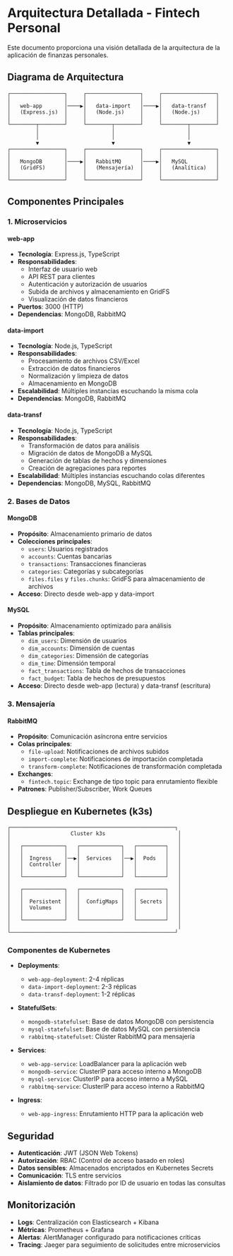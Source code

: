 # Arquitectura Detallada - Fintech Personal

Este documento proporciona una visión detallada de la arquitectura de la aplicación de finanzas personales.

## Diagrama de Arquitectura

```
┌─────────────────┐     ┌─────────────────┐     ┌─────────────────┐
│                 │     │                 │     │                 │
│   web-app       │────▶│   data-import   │────▶│   data-transf   │
│   (Express.js)  │     │   (Node.js)     │     │   (Node.js)     │
│                 │     │                 │     │                 │
└────────┬────────┘     └────────┬────────┘     └────────┬────────┘
         │                       │                       │
         │                       │                       │
         ▼                       ▼                       ▼
┌─────────────────┐     ┌─────────────────┐     ┌─────────────────┐
│                 │     │                 │     │                 │
│   MongoDB       │────▶│   RabbitMQ      │────▶│   MySQL         │
│   (GridFS)      │     │   (Mensajería)  │     │   (Analítica)   │
│                 │     │                 │     │                 │
└─────────────────┘     └─────────────────┘     └─────────────────┘
```

## Componentes Principales

### 1. Microservicios

#### web-app
- **Tecnología**: Express.js, TypeScript
- **Responsabilidades**:
  - Interfaz de usuario web
  - API REST para clientes
  - Autenticación y autorización de usuarios
  - Subida de archivos y almacenamiento en GridFS
  - Visualización de datos financieros
- **Puertos**: 3000 (HTTP)
- **Dependencias**: MongoDB, RabbitMQ

#### data-import
- **Tecnología**: Node.js, TypeScript
- **Responsabilidades**:
  - Procesamiento de archivos CSV/Excel
  - Extracción de datos financieros
  - Normalización y limpieza de datos
  - Almacenamiento en MongoDB
- **Escalabilidad**: Múltiples instancias escuchando la misma cola
- **Dependencias**: MongoDB, RabbitMQ

#### data-transf
- **Tecnología**: Node.js, TypeScript
- **Responsabilidades**:
  - Transformación de datos para análisis
  - Migración de datos de MongoDB a MySQL
  - Generación de tablas de hechos y dimensiones
  - Creación de agregaciones para reportes
- **Escalabilidad**: Múltiples instancias escuchando colas diferentes
- **Dependencias**: MongoDB, MySQL, RabbitMQ

### 2. Bases de Datos

#### MongoDB
- **Propósito**: Almacenamiento primario de datos
- **Colecciones principales**:
  - `users`: Usuarios registrados
  - `accounts`: Cuentas bancarias
  - `transactions`: Transacciones financieras
  - `categories`: Categorías y subcategorías
  - `files.files` y `files.chunks`: GridFS para almacenamiento de archivos
- **Acceso**: Directo desde web-app y data-import

#### MySQL
- **Propósito**: Almacenamiento optimizado para análisis
- **Tablas principales**:
  - `dim_users`: Dimensión de usuarios
  - `dim_accounts`: Dimensión de cuentas
  - `dim_categories`: Dimensión de categorías
  - `dim_time`: Dimensión temporal
  - `fact_transactions`: Tabla de hechos de transacciones
  - `fact_budget`: Tabla de hechos de presupuestos
- **Acceso**: Directo desde web-app (lectura) y data-transf (escritura)

### 3. Mensajería

#### RabbitMQ
- **Propósito**: Comunicación asíncrona entre servicios
- **Colas principales**:
  - `file-upload`: Notificaciones de archivos subidos
  - `import-complete`: Notificaciones de importación completada
  - `transform-complete`: Notificaciones de transformación completada
- **Exchanges**:
  - `fintech.topic`: Exchange de tipo topic para enrutamiento flexible
- **Patrones**: Publisher/Subscriber, Work Queues

## Despliegue en Kubernetes (k3s)

```
┌────────────────────────────────────────────────────┐
│                   Cluster k3s                       │
│                                                     │
│   ┌─────────────┐   ┌─────────────┐   ┌─────────┐   │
│   │             │   │             │   │         │   │
│   │  Ingress    │──▶│  Services   │──▶│  Pods   │   │
│   │  Controller │   │             │   │         │   │
│   │             │   │             │   │         │   │
│   └─────────────┘   └─────────────┘   └─────────┘   │
│                                                     │
│   ┌─────────────┐   ┌─────────────┐   ┌─────────┐   │
│   │             │   │             │   │         │   │
│   │  Persistent │   │  ConfigMaps │   │ Secrets │   │
│   │  Volumes    │   │             │   │         │   │
│   │             │   │             │   │         │   │
│   └─────────────┘   └─────────────┘   └─────────┘   │
│                                                     │
└────────────────────────────────────────────────────┘
```

### Componentes de Kubernetes

- **Deployments**:
  - `web-app-deployment`: 2-4 réplicas
  - `data-import-deployment`: 2-3 réplicas
  - `data-transf-deployment`: 1-2 réplicas

- **StatefulSets**:
  - `mongodb-statefulset`: Base de datos MongoDB con persistencia
  - `mysql-statefulset`: Base de datos MySQL con persistencia
  - `rabbitmq-statefulset`: Clúster RabbitMQ para mensajería

- **Services**:
  - `web-app-service`: LoadBalancer para la aplicación web
  - `mongodb-service`: ClusterIP para acceso interno a MongoDB
  - `mysql-service`: ClusterIP para acceso interno a MySQL
  - `rabbitmq-service`: ClusterIP para acceso interno a RabbitMQ

- **Ingress**:
  - `web-app-ingress`: Enrutamiento HTTP para la aplicación web

## Seguridad

- **Autenticación**: JWT (JSON Web Tokens)
- **Autorización**: RBAC (Control de acceso basado en roles)
- **Datos sensibles**: Almacenados encriptados en Kubernetes Secrets
- **Comunicación**: TLS entre servicios
- **Aislamiento de datos**: Filtrado por ID de usuario en todas las consultas

## Monitorización

- **Logs**: Centralización con Elasticsearch + Kibana
- **Métricas**: Prometheus + Grafana
- **Alertas**: AlertManager configurado para notificaciones críticas
- **Tracing**: Jaeger para seguimiento de solicitudes entre microservicios
